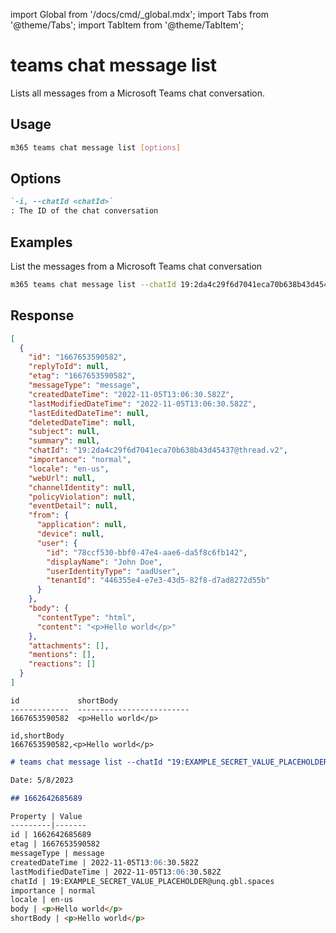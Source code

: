 <!-- DISCLAIMER: All secrets, passwords, and sensitive values in this document are examples only and not real credentials. -->
import Global from '/docs/cmd/_global.mdx';
import Tabs from '@theme/Tabs';
import TabItem from '@theme/TabItem';

# teams chat message list

Lists all messages from a Microsoft Teams chat conversation.

## Usage

```sh
m365 teams chat message list [options]
```

## Options

```md definition-list
`-i, --chatId <chatId>`
: The ID of the chat conversation
```

<Global />

## Examples

List the messages from a Microsoft Teams chat conversation

```sh
m365 teams chat message list --chatId 19:2da4c29f6d7041eca70b638b43d45437@thread.v2
```

## Response

<Tabs>
  <TabItem value="JSON">

  ```json
  [
    {
      "id": "1667653590582",
      "replyToId": null,
      "etag": "1667653590582",
      "messageType": "message",
      "createdDateTime": "2022-11-05T13:06:30.582Z",
      "lastModifiedDateTime": "2022-11-05T13:06:30.582Z",
      "lastEditedDateTime": null,
      "deletedDateTime": null,
      "subject": null,
      "summary": null,
      "chatId": "19:2da4c29f6d7041eca70b638b43d45437@thread.v2",
      "importance": "normal",
      "locale": "en-us",
      "webUrl": null,
      "channelIdentity": null,
      "policyViolation": null,
      "eventDetail": null,
      "from": {
        "application": null,
        "device": null,
        "user": {
          "id": "78ccf530-bbf0-47e4-aae6-da5f8c6fb142",
          "displayName": "John Doe",
          "userIdentityType": "aadUser",
          "tenantId": "446355e4-e7e3-43d5-82f8-d7ad8272d55b"
        }
      },
      "body": {
        "contentType": "html",
        "content": "<p>Hello world</p>"
      },
      "attachments": [],
      "mentions": [],
      "reactions": []
    }
  ]
  ```

  </TabItem>
  <TabItem value="Text">

  ```text
  id             shortBody
  -------------  -------------------------
  1667653590582  <p>Hello world</p>
  ```

  </TabItem>
  <TabItem value="CSV">

  ```csv
  id,shortBody
  1667653590582,<p>Hello world</p>
  ```

  </TabItem>
  <TabItem value="Markdown">

  ```md
  # teams chat message list --chatId "19:EXAMPLE_SECRET_VALUE_PLACEHOLDER@unq.gbl.spaces"

  Date: 5/8/2023

  ## 1662642685689

  Property | Value
  ---------|-------
  id | 1662642685689
  etag | 1667653590582
  messageType | message
  createdDateTime | 2022-11-05T13:06:30.582Z
  lastModifiedDateTime | 2022-11-05T13:06:30.582Z
  chatId | 19:EXAMPLE_SECRET_VALUE_PLACEHOLDER@unq.gbl.spaces
  importance | normal
  locale | en-us
  body | <p>Hello world</p>
  shortBody | <p>Hello world</p>
  ```

  </TabItem>
</Tabs>
